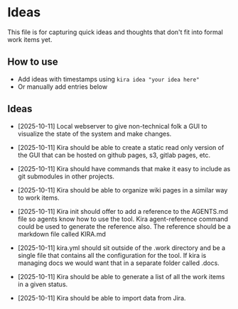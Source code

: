 # Ideas

This file is for capturing quick ideas and thoughts that don't fit into formal work items yet.

## How to use
- Add ideas with timestamps using `kira idea "your idea here"`
- Or manually add entries below

## Ideas

- [2025-10-11] Local webserver to give non-technical folk a GUI to visualize the state of the system and make changes.

- [2025-10-11] Kira should be able to create a static read only version of the GUI that can be hosted on github pages, s3, gitlab pages, etc.

- [2025-10-11] Kira should have commands that make it easy to include as git submodules in other projects.

- [2025-10-11] Kira should be able to organize wiki pages in a similar way to work items.

- [2025-10-11] Kira init should offer to add a reference to the AGENTS.md file so agents know how to use the tool. Kira agent-reference command could be used to generate the reference also. The reference should be a markdown file called KIRA.md

- [2025-10-11] kira.yml should sit outside of the .work directory and be a single file that contains all the configuration for the tool. If kira is managing docs we would want that in a separate folder called .docs.

- [2025-10-11] Kira should be able to generate a list of all the work items in a given status.

- [2025-10-11] Kira should be able to import data from Jira.